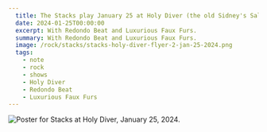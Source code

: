 ```yaml
---
  title: The Stacks play January 25 at Holy Diver (the old Sidney's Saloon).
  date: 2024-01-25T00:00:00
  excerpt: With Redondo Beat and Luxurious Faux Furs.
  summary: With Redondo Beat and Luxurious Faux Furs.
  image: /rock/stacks/stacks-holy-diver-flyer-2-jan-25-2024.png
  tags:
    - note
    - rock
    - shows
    - Holy Diver
    - Redondo Beat
    - Luxurious Faux Furs
---
```


  ![Poster for Stacks at Holy Diver, January 25, 2024.](/static/img/rock/stacks/stacks-holy-diver-flyer-2-jan-25-2024.png)


  